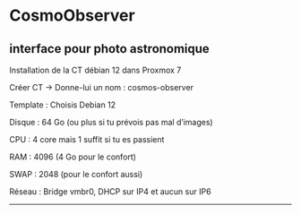 # CosmoObserver
interface pour photo astronomique
---------------------------------------------------------------------
Installation de la CT débian 12 dans Proxmox 7

Créer CT → Donne-lui un nom : cosmos-observer

Template : Choisis Debian 12

Disque : 64 Go (ou plus si tu prévois pas mal d’images)

CPU : 4 core mais 1 suffit si tu es passient

RAM : 4096 (4 Go pour le confort)

SWAP : 2048 (pour le confort aussi)

Réseau : Bridge vmbr0, DHCP sur IP4 et aucun sur IP6

-----------------------------------------------------------------
